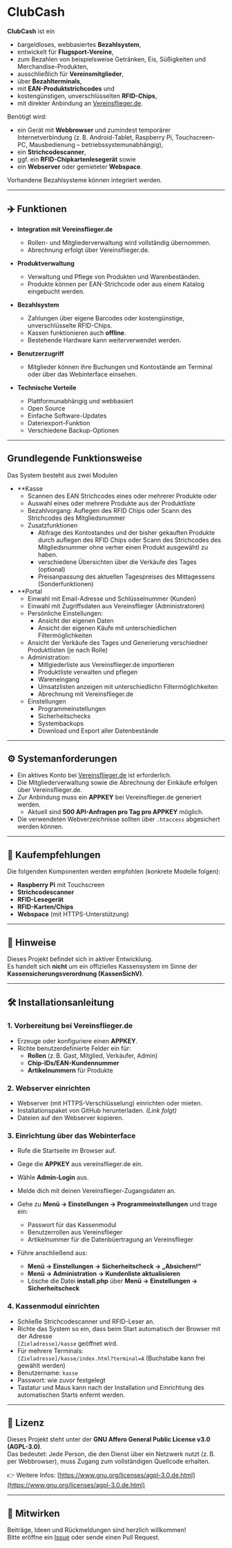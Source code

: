 # ClubCash

**ClubCash** ist ein  
- bargeldloses, webbasiertes **Bezahlsystem**,  
- entwickelt für **Flugsport-Vereine**,  
- zum Bezahlen von beispielsweise Getränken, Eis, Süßigkeiten und Merchandise-Produkten,  
- ausschließlich für **Vereinsmitglieder**,  
- über **Bezahlterminals**,  
- mit **EAN-Produktstrichcodes** und  
- kostengünstigen, unverschlüsselten **RFID-Chips**,  
- mit direkter Anbindung an [Vereinsflieger.de](https://www.vereinsflieger.de).

Benötigt wird:  
- ein Gerät mit **Webbrowser** und zumindest temporärer Internetverbindung (z. B. Android-Tablet, Raspberry Pi, Touchscreen-PC, Mausbedienung – betriebssystemunabhängig),  
- ein **Strichcodescanner**,  
- ggf. ein **RFID-Chipkartenlesegerät** sowie  
- ein **Webserver** oder gemieteter **Webspace**.  

Vorhandene Bezahlsysteme können integriert werden.

---

## ✈️ Funktionen

- **Integration mit Vereinsflieger.de**  
  - Rollen- und Mitgliederverwaltung wird vollständig übernommen.  
  - Abrechnung erfolgt über Vereinsflieger.de.

- **Produktverwaltung**  
  - Verwaltung und Pflege von Produkten und Warenbeständen.  
  - Produkte können per EAN-Strichcode oder aus einem Katalog eingebucht werden.

- **Bezahlsystem**  
  - Zahlungen über eigene Barcodes oder kostengünstige, unverschlüsselte RFID-Chips.  
  - Kassen funktionieren auch **offline**.  
  - Bestehende Hardware kann weiterverwendet werden.

- **Benutzerzugriff**  
  - Mitglieder können ihre Buchungen und Kontostände am Terminal oder über das Webinterface einsehen.

- **Technische Vorteile**  
  - Plattformunabhängig und webbasiert  
  - Open Source  
  - Einfache Software-Updates  
  - Datenexport-Funktion  
  - Verschiedene Backup-Optionen

---

## Grundlegende Funktionsweise

Das System besteht aus zwei Modulen
- **Kasse
  - Scannen des EAN Strichcodes eines oder mehrerer Produkte oder
  - Auswahl eines oder mehrere Produkte aus der Produktliste
  - Bezahlvorgang: Auflegen des RFID Chips oder Scann des Strichcodes des Mitgliedsnummer
  - Zusatzfunktionen
    - Abfrage des Kontostandes und der bisher gekauften Produkte durch auflegen des RFID Chips oder Scann des Strichcodes des Mitgliedsnummer ohne verher einen Produkt ausgewähtl zu haben.
    - verschiedene Übersichten über die Verkäufe des Tages (optional)
    - Preisanpassung des aktuellen Tagespreises des Mittagessens (Sonderfunktionen)
- **Portal
  - Einwahl mit Email-Adresse und Schlüsselnummer (Kunden)
  - Einwahl mit Zugriffsdaten aus Vereinsflieger (Administratoren)  
  - Persönliche Einstellungen:
    - Ansicht der eigenen Daten
    - Ansicht der eigenen Käufe mit unterschiedlichen Filtermöglichkeiten
  - Ansicht der Verkäufe des Tages und Generierung verschiedner Produktlisten (je nach Rolle)
  - Administration:
    - Mitlgiederliste aus Vereinsflieger.de importieren
    - Produktliste verwalten und pflegen
    - Wareneingang
    - Umsatzlisten anzeigen mit unterschiedlichn Filtermöglichkeiten
    - Abrechnung mit Vereinsflieger.de
  - Einstellungen
    - Programmeinstellungen
    - Sicherheitschecks
    - Systembackups
    - Download und Export aller Datenbestände

---

## ⚙️ Systemanforderungen

- Ein aktives Konto bei [Vereinsflieger.de](https://www.vereinsflieger.de) ist erforderlich.  
- Die Mitgliederverwaltung sowie die Abrechnung der Einkäufe erfolgen über Vereinsflieger.de.  
- Zur Anbindung muss ein **APPKEY** bei Vereinsflieger.de generiert werden.  
  - Aktuell sind **500 API-Anfragen pro Tag pro APPKEY** möglich.  
- Die verwendeten Webverzeichnisse sollten über `.htaccess` abgesichert werden können.

---

## 🛒 Kaufempfehlungen

Die folgenden Komponenten werden empfohlen (konkrete Modelle folgen):

- **Raspberry Pi** mit Touchscreen  
- **Strichcodescanner**  
- **RFID-Lesegerät**  
- **RFID-Karten/Chips**  
- **Webspace** (mit HTTPS-Unterstützung)

---

## 📝 Hinweise

Dieses Projekt befindet sich in aktiver Entwicklung.  
Es handelt sich **nicht** um ein offizielles Kassensystem im Sinne der **Kassensicherungsverordnung (KassenSichV)**.

---

## 🛠️ Installationsanleitung

### 1. Vorbereitung bei Vereinsflieger.de  
- Erzeuge oder konfiguriere einen **APPKEY**.  
- Richte benutzerdefinierte Felder ein für:  
  - **Rollen** (z. B. Gast, Mitglied, Verkäufer, Admin)  
  - **Chip-IDs/EAN-Kundennummer**  
  - **Artikelnummern** für Produkte

### 2. Webserver einrichten  
- Webserver (mit HTTPS-Verschlüsselung) einrichten oder mieten.  
- Installationspaket von GitHub herunterladen. *(Link folgt)*  
- Dateien auf den Webserver kopieren.  

### 3. Einrichtung über das Webinterface  
- Rufe die Startseite im Browser auf.
- Gege die **APPKEY** aus vereinsflieger.de ein.
- Wähle **Admin-Login** aus.  
- Melde dich mit deinen Vereinsflieger-Zugangsdaten an.  
- Gehe zu **Menü → Einstellungen → Programmeinstellungen** und trage ein:  
  - Passwort für das Kassenmodul  
  - Benutzerrollen aus Vereinsflieger  
  - Artikelnummer für die Datenbüertragung an Vereinsflieger 

- Führe anschließend aus:  
  - **Menü → Einstellungen → Sicherheitscheck → „Absichern!“**  
  - **Menü → Administration → Kundenliste aktualisieren**  
  - Lösche die Datei **install.php** über **Menü → Einstellungen → Sicherheitscheck**

### 4. Kassenmodul einrichten  
- Schließe Strichcodescanner und RFID-Leser an.  
- Richte das System so ein, dass beim Start automatisch der Browser mit der Adresse  
  `[Zieladresse]/kasse` geöffnet wird.  
- Für mehrere Terminals:  
  `[Zieladresse]/kasse/index.html?terminal=A` (Buchstabe kann frei gewählt werden)  
- Benutzername: `kasse`  
- Passwort: wie zuvor festgelegt
- Tastatur und Maus kann nach der Installation und Einrichtung des automatischen Starts enfernt werden. 

---

## 📄 Lizenz

Dieses Projekt steht unter der **GNU Affero General Public License v3.0 (AGPL-3.0)**.  
Das bedeutet: Jede Person, die den Dienst über ein Netzwerk nutzt (z. B. per Webbrowser), muss Zugang zum vollständigen Quellcode erhalten.

👉 Weitere Infos: [https://www.gnu.org/licenses/agpl-3.0.de.html](https://www.gnu.org/licenses/agpl-3.0.de.html)

---

## 🤝 Mitwirken

Beiträge, Ideen und Rückmeldungen sind herzlich willkommen!  
Bitte eröffne ein [Issue](https://github.com/MaScho75/clubcash/issues) oder sende einen Pull Request.
